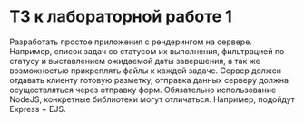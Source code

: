 # ТЗ к лабораторной работе 1 

Разработать простое приложения с рендерингом на сервере. Например, список задач со статусом их выполнения, фильтрацией по статусу и 
выставлением ожидаемой даты завершения, а так же возможностью прикреплять файлы к каждой задаче. Сервер должен отдавать клиенту
готовую разметку, отправка данных серверу должна осуществляться через отправку форм. Обязательно использование NodeJS, конкретные 
библиотеки могут отличаться. Например, подойдут Express + EJS.
